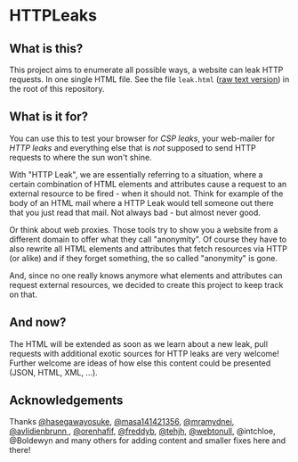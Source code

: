 # HTTPLeaks

## What is this?

This project aims to enumerate all possible ways, a website can leak HTTP requests. 
In one single HTML file. See the file `leak.html` ([raw text version](https://raw.githubusercontent.com/cure53/HTTPLeaks/master/leak.html)) in the root of this repository.

## What is it for?

You can use this to test your browser for *CSP leaks*, your web-mailer for *HTTP leaks* and everything else that is *not* supposed to send HTTP requests to where the sun won't shine.

With "HTTP Leak", we are essentially referring to a situation, where a certain combination of HTML elements and attributes cause a request to an external resource to be fired - when it should not. Think for example of the body of an HTML mail where a HTTP Leak would tell someone out there that you just read that mail. Not always bad - but almost never good. 

Or think about web proxies. Those tools try to show you a website from a different domain to offer what they call "anonymity". Of course they have to also rewrite all HTML elements and attributes that fetch resources via HTTP (or alike) and if they forget something, the so called "anonymity" is gone. 

And, since no one really knows anymore what elements and attributes can request external resources, we decided to create this project to keep track on that.

## And now?

The HTML will be extended as soon as we learn about a new leak, pull requests with additional exotic sources for HTTP leaks are very welcome! Further welcome are ideas of how else this content could be presented (JSON, HTML, XML, ...).

## Acknowledgements

Thanks [@hasegawayosuke](https://twitter.com/hasegawayosuke), [@masa141421356](https://twitter.com/masa141421356), [@mramydnei](https://twitter.com/mramydnei), [@avlidienbrunn ](https://twitter.com/avlidienbrunn ), [@orenhafif](https://twitter.com/orenhafif), [@freddyb](https://twitter.com/freddyb), [@tehjh](https://twitter.com/tehjh), [@webtonull](https://twitter.com/webtonull), @intchloe, @Boldewyn and many others for adding content and smaller fixes here and there!

